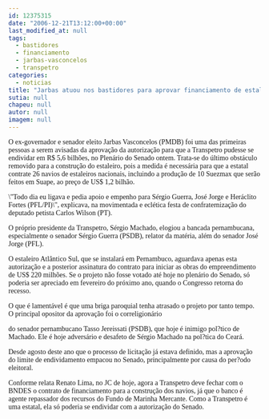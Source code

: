```yaml
---
id: 12375315
date: "2006-12-21T13:12:00+00:00"
last_modified_at: null
tags:
  - bastidores
  - financiamento
  - jarbas-vasconcelos
  - transpetro
categories:
  - noticias
title: "Jarbas atuou nos bastidores para aprovar financiamento de estaleiros da Transpetro"
sutia: null
chapeu: null
autor: null
imagem: null
---
```

<p><P><FONT face=Verdana>O ex-governador e senador eleito Jarbas Vasconcelos (PMDB) foi uma das primeiras pessoas a serem avisadas da aprovação da autorização para que a Transpetro pudesse se endividar em R$ 5,6 bilhões, no Plenário do Senado ontem. Trata-se do último obstáculo removido para a construção do estaleiro, pois a medida é necessária para que a estatal contrate 26 navios de estaleiros nacionais, incluindo a produção de 10 Suezmax que serão feitos em Suape, ao preço de US$ 1,2 bilhão.</FONT></P></p>
<p><P><FONT face=Verdana>\"Todo dia eu ligava e pedia apoio e empenho para Sérgio Guerra, José Jorge e Heráclito Fortes (PFL/PI)\", explicava, na movimentada e eclética festa de confraternização do deputado petista Carlos Wilson (PT).</FONT></P></p>
<p><P><FONT face=Verdana>O próprio presidente da Transpetro, Sérgio Machado, elogiou a bancada pernambucana, especialmente o senador Sérgio Guerra (PSDB), relator da matéria, além do senador José Jorge (PFL).</FONT></P></p>
<p><P><FONT face=Verdana>O estaleiro Atlântico Sul, que se instalará em Pernambuco, aguardava apenas esta autorização e a posterior assinatura do contrato para iniciar as obras do empreendimento de US$ 220 milhões. Se o projeto não fosse votado até hoje no plenário do Senado, só poderia ser apreciado em fevereiro do próximo ano, quando o Congresso retorna do recesso.</FONT></P></p>
<p><P><FONT face=Verdana>O que é lamentável é que uma briga paroquial tenha atrasado o projeto por tanto tempo. O principal opositor da aprovação foi o correligionário</p>
<p> do senador pernambucano Tasso Jereissati (PSDB), que hoje é inimigo pol?tico de Machado. Ele é hoje adversário e desafeto de Sérgio Machado na pol?tica do Ceará.</FONT></P></p>
<p><P><FONT face=Verdana>Desde agosto deste ano que o processo de licitação já estava definido, mas a aprovação do limite de endividamento empacou no Senado, principalmente por causa do per?odo eleitoral. </FONT></P></p>
<p><P><FONT face=Verdana>Conforme relata Renato Lima, no JC de hoje, agora a Transpetro deve fechar com o BNDES o contrato de financiamento para a construção dos navios, já que o banco é agente repassador dos recursos do Fundo de Marinha Mercante. Como a Transpetro é uma estatal, ela só poderia se endividar com a autorização do Senado.</FONT></P> </p>
